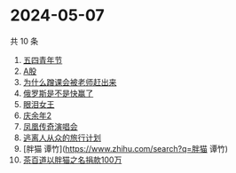 # 2024-05-07

共 10 条

<!-- BEGIN -->
<!-- 最后更新时间 Tue May 07 2024 02:11:26 GMT+0800 (China Standard Time) -->

1. [五四青年节](https://www.zhihu.com/search?q=五四青年节)
1. [A股](https://www.zhihu.com/search?q=A股)
1. [为什么蹭课会被老师赶出来](https://www.zhihu.com/search?q=为什么蹭课会被老师赶出来)
1. [俄罗斯是不是快赢了](https://www.zhihu.com/search?q=俄罗斯是不是快赢了)
1. [眼泪女王](https://www.zhihu.com/search?q=眼泪女王)
1. [庆余年2](https://www.zhihu.com/search?q=庆余年2)
1. [凤凰传奇演唱会](https://www.zhihu.com/search?q=凤凰传奇演唱会)
1. [逃离人从众的旅行计划](https://www.zhihu.com/search?q=逃离人从众的旅行计划)
1. [胖猫 谭竹](https://www.zhihu.com/search?q=胖猫 谭竹)
1. [茶百道以胖猫之名捐款100万](https://www.zhihu.com/search?q=茶百道以胖猫之名捐款100万)

<!-- END -->
